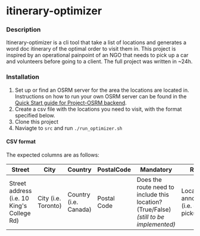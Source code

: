 # itinerary-optimizer

### Description
Itinerary-optimizer is a cli tool that take a list of locations and generates a word doc itinerary of the optimal order to visit them in.
This project is inspired by an operational painpoint of an NGO that needs to pick up a car and volunteers before going to a client. The full project was written in ~24h.

### Installation
1. Set up or find an OSRM server for the area the locations are located in. Instructions on how to run your own OSRM server can be found in the [Quick Start guide for Project-OSRM backend](https://github.com/Project-OSRM/osrm-backend). 
2. Create a csv file with the locations you need to visit, with the format specified below.  
3. Clone this project
4. Naviagte to `src` and run `./run_optimizer.sh`

#### CSV format
The expected columns are as follows:

Street | City | Country | PostalCode | Mandatory | Role | RouteRestriction | nearestIntersection
--- | --- | --- | --- |--- |--- |--- |---
Street address (i.e. 10 King's College Rd) | City (i.e. Toronto) | Country (i.e. Canada) | Postal Code |  Does the route need to include this location? (True/False) *(still to be implemented)* | Location annotation (i.e. car pickup) | (start) if starting point | Closest major intersection *(still to be implemented)*
